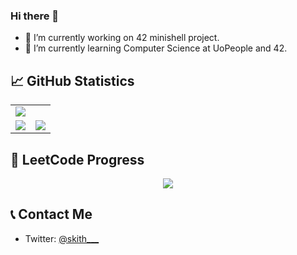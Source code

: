 ### Hi there 👋

- 🔭 I’m currently working on 42 minishell project.
- 🌱 I’m currently learning Computer Science at UoPeople and 42.

## 📈 GitHub Statistics

<table>
  <tr>
    <td colspan="2"><img src="http://github-profile-summary-cards.vercel.app/api/cards/profile-details?username=skitheom&theme=tokyonight" /></td>
  </tr>
  <tr>
    <td><img src="http://github-profile-summary-cards.vercel.app/api/cards/most-commit-language?username=skitheom&theme=tokyonight" /></td>
    <td><img src="http://github-profile-summary-cards.vercel.app/api/cards/stats?username=skitheom&theme=tokyonight" /></td>
  </tr>
</table>

## 🚀 LeetCode Progress

<p align="center">
  <img src="https://leetcard.jacoblin.cool/saho-north?theme=unicorn&font=ABeeZee" />
</p>

## 📞 Contact Me
- Twitter: [@skith___](https://twitter.com/skith___)
